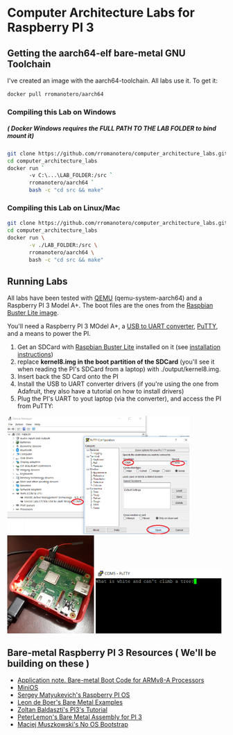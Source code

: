 # Computer Architecture Labs for Raspberry PI 3

## Getting the aarch64-elf bare-metal GNU Toolchain

I've created an image with the aarch64-toolchain. All labs use it. To get it:

```bash
docker pull rromanotero/aarch64
```

### Compiling this Lab on Windows
##### ( Docker Windows requires the FULL PATH TO THE LAB FOLDER to bind mount it)
```bash
git clone https://github.com/rromanotero/computer_architecture_labs.git
cd computer_architecture_labs
docker run `
       -v C:\...\LAB_FOLDER:/src `
       rromanotero/aarch64 `
       bash -c "cd src && make"
```   

### Compiling this Lab on Linux/Mac
```bash
git clone https://github.com/rromanotero/computer_architecture_labs.git
cd computer_architecture_labs
docker run \
       -v ./LAB_FOLDER:/src \
       rromanotero/aarch64 \
       bash -c "cd src && make"
```

## Running Labs

All labs have been tested with [QEMU](https://www.qemu.org/download/) (qemu-system-aarch64) and a Raspberry PI 3 Model A+. The boot files are the ones from the [Raspbian Buster Lite image](https://www.raspberrypi.org/downloads/raspbian/).

You'll need a Raspberry PI 3 MOdel A+, a [USB to UART converter](https://www.adafruit.com/product/954), [PuTTY](https://www.putty.org/), and a means to power the PI.

1. Get an SDCard with [Raspbian Buster Lite](https://www.raspberrypi.org/downloads/raspbian/) installed on it (see [installation instructions](https://www.raspberrypi.org/documentation/installation/installing-images/README.md))
2. replace **kernel8.img in the boot partition of the SDCard** (you'll see it when reading the PI's SDCard from a laptop) with ./output/kernel8.img.
3. Insert back the SD Card onto the PI
4. Install the USB to UART converter drivers (if you're using the one from Adafruit, they also have a tutorial on how to install drivers)
5. Plug the PI's UART to yout laptop (via the converter), and access the PI from PuTTY:

  <img src="https://github.com/rromanotero/computer_architecture_labs/blob/master/1_Hello_World/images/lab_setup_b.png" width="420"/>
  <img src="https://github.com/rromanotero/computer_architecture_labs/blob/master/1_Hello_World/images/lab_setup_a.jpg" width="200"/>
  <img src="https://github.com/rromanotero/computer_architecture_labs/blob/master/1_Hello_World/images/lab_running.png" width="290"/>


  ## Bare-metal Raspberry PI 3 Resources ( We'll be building on these )
  - [Application note. Bare-metal Boot Code for ARMv8-A Processors](http://infocenter.arm.com/help/topic/com.arm.doc.dai0527a/DAI0527A_baremetal_boot_code_for_ARMv8_A_processors.pdf)
  - [MiniOS](https://github.com/rromanotero/minios)
  - [Sergey Matyukevich's Raspberry PI OS](https://github.com/s-matyukevich/raspberry-pi-os/)
  - [Leon de Boer's Bare Metal Examples](https://github.com/LdB-ECM/Raspberry-Pi/)
  - [Zoltan Baldaszti's PI3's Tutorial](https://github.com/bztsrc/raspi3-tutorial)
  - [PeterLemon's Bare Metal Assembly  for PI 3](https://github.com/PeterLemon/RaspberryPi)
  - [Maciej Muszkowski's No OS Bootstrap](https://github.com/mmuszkow/NoOsBootstrap/)
